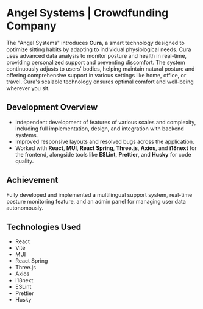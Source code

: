 # Angel Systems | Crowdfunding Company

The "Angel Systems" introduces **Cura**, a smart technology designed to optimize sitting habits by adapting to individual physiological needs. Cura uses advanced data analysis to monitor posture and health in real-time, providing personalized support and preventing discomfort. The system continuously adjusts to users’ bodies, helping maintain natural posture and offering comprehensive support in various settings like home, office, or travel. Cura's scalable technology ensures optimal comfort and well-being wherever you sit.

## Development Overview

- Independent development of features of various scales and complexity, including full implementation, design, and integration with backend systems.
- Improved responsive layouts and resolved bugs across the application.
- Worked with **React**, **MUI**, **React Spring**, **Three.js**, **Axios**, and **i18next** for the frontend, alongside tools like **ESLint**, **Prettier**, and **Husky** for code quality.

## Achievement

Fully developed and implemented a multilingual support system, real-time posture monitoring feature, and an admin panel for managing user data autonomously.

## Technologies Used

- React
- Vite
- MUI
- React Spring
- Three.js
- Axios
- i18next
- ESLint
- Prettier
- Husky
